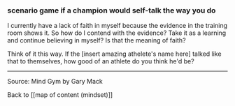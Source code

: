 ### scenario game if a champion would self-talk the way you do

I currently have a lack of faith in myself because the evidence in the training room shows it. So how do I contend with the evidence? Take it as a learning and continue believing in myself? Is that the meaning of faith? 

Think of it this way. If the [insert amazing athelete's name here] talked like that to themselves, how good of an athlete do you think he'd be?

---

Source: Mind Gym by Gary Mack

Back to [[map of content (mindset)]]